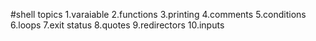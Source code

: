 #shell topics
1.varaiable
2.functions
3.printing
4.comments
5.conditions
6.loops
7.exit status
8.quotes
9.redirectors
10.inputs
